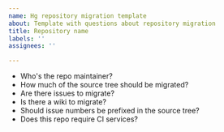 ```yaml
---
name: Hg repository migration template
about: Template with questions about repository migration
title: Repository name
labels: ''
assignees: ''

---
```


* Who's the repo maintainer?
* How much of the source tree should be migrated?
* Are there issues to migrate?
* Is there a wiki to migrate?
* Should issue numbers be prefixed in the source tree?
* Does this repo require CI services?
